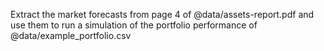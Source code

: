 Extract the market forecasts from page 4 of @data/assets-report.pdf and use them to run a simulation of the portfolio performance of @data/example_portfolio.csv